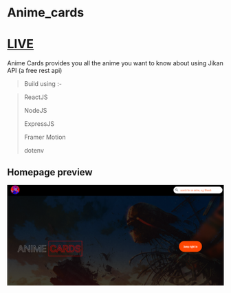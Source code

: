 # Anime_cards

# [LIVE](https://breakable-gabardine-ant.cyclic.app/)

Anime Cards provides you all the anime you want to know about using Jikan API (a free rest api)

> Build using :- 

 > ReactJS
 > 
 > NodeJS
 > 
 > ExpressJS
 > 
 > Framer Motion
 > 
 > dotenv
 
 
 
 ## Homepage preview
 
 ![Anime Cards Homepage](https://github.com/Alucard2169/Anime_cards/blob/main/Screenshot%202022-09-26%20at%2009-43-31%20Anime%20Cards.png?raw=true)
